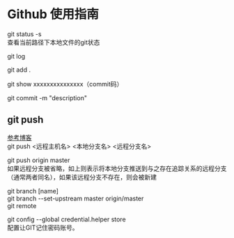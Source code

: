 # Github 使用指南
git status -s  
查看当前路径下本地文件的git状态

git log  

git add .  

git show xxxxxxxxxxxxxxx（commit码）  

git commit -m "description"  

## git push
[参考博客](http://www.cnblogs.com/qianqiannian/p/6008140.html)  
git push <远程主机名> <本地分支名>  <远程分支名>  

git push origin master  
如果远程分支被省略，如上则表示将本地分支推送到与之存在追踪关系的远程分支（通常两者同名），如果该远程分支不存在，则会被新建

git branch [name]  
git branch --set-upstream master origin/master  
git remote


git config --global credential.helper store  
配置让GIT记住密码账号。  